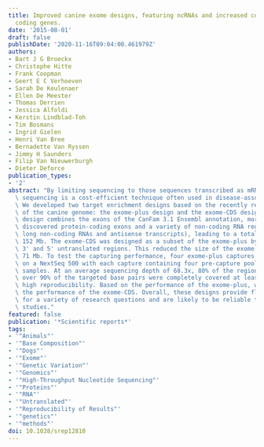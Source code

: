 ```yaml
---
title: Improved canine exome designs, featuring ncRNAs and increased coverage of protein
  coding genes.
date: '2015-08-01'
draft: false
publishDate: '2020-11-16T09:04:00.461979Z'
authors:
- Bart J G Broeckx
- Christophe Hitte
- Frank Coopman
- Geert E C Verhoeven
- Sarah De Keulenaer
- Ellen De Meester
- Thomas Derrien
- Jessica Alfoldi
- Kerstin Lindblad-Toh
- Tim Bosmans
- Ingrid Gielen
- Henri Van Bree
- Bernadette Van Ryssen
- Jimmy H Saunders
- Filip Van Nieuwerburgh
- Dieter Deforce
publication_types:
- '2'
abstract: "By limiting sequencing to those sequences transcribed as mRNA, whole exome\
  \ sequencing is a cost-efficient technique often used in disease-association studies.\
  \ We developed two target enrichment designs based on the recently released annotation\
  \ of the canine genome: the exome-plus design and the exome-CDS design. The exome-plus\
  \ design combines the exons of the CanFam 3.1 Ensembl annotation, more recently\
  \ discovered protein-coding exons and a variety of non-coding RNA regions (microRNAs,\
  \ long non-coding RNAs and antisense transcripts), leading to a total size of approximately\
  \ 152 Mb. The exome-CDS was designed as a subset of the exome-plus by omitting all\
  \ 3' and 5' untranslated regions. This reduced the size of the exome-CDS to approximately\
  \ 71 Mb. To test the capturing performance, four exome-plus captures were sequenced\
  \ on a NextSeq 500 with each capture containing four pre-capture pooled, barcoded\
  \ samples. At an average sequencing depth of 68.3x, 80% of the regions and well\
  \ over 90% of the targeted base pairs were completely covered at least 5 times with\
  \ high reproducibility. Based on the performance of the exome-plus, we estimated\
  \ the performance of the exome-CDS. Overall, these designs provide flexible solutions\
  \ for a variety of research questions and are likely to be reliable tools in disease\
  \ studies."
featured: false
publication: '*Scientific reports*'
tags:
- '"Animals"'
- '"Base Composition"'
- '"Dogs"'
- '"Exome"'
- '"Genetic Variation"'
- '"Genomics"'
- '"High-Throughput Nucleotide Sequencing"'
- '"Proteins"'
- '"RNA"'
- '"Untranslated"'
- '"Reproducibility of Results"'
- '"genetics"'
- '"methods"'
doi: 10.1038/srep12810
---
```


